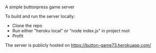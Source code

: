 A simple buttonpress game server

To build and run the server locally:
* Clone the repo
* Run either "heroku local" or "node index.js" in project root
* Profit

The server is publicly hosted on https://button-game73.herokuapp.com/
